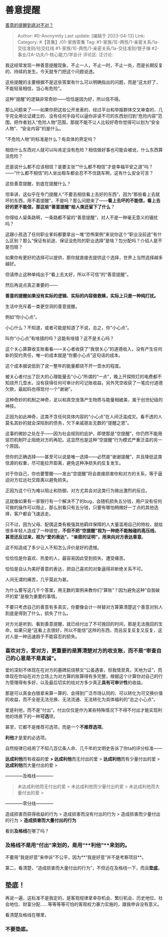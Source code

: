 # 善意提醒
[善意的提醒到底对不对？](https://www.zhihu.com/question/322053005/answer/2982344948)

> Author: #0-Anonymity
> Last update: [编辑于 2023-04-13]
> Link:
> Category:  #【答集】/01-家族答集
> Tag: #1-家族/1E-两性/1-亲密关系/1a-交往准则/社交红线 #1-家族/1E-两性/1-亲密关系/1a-交往准则/银子弹 #2-事业/2A-功夫/1-核心能力/学会计
> 评论区:
> 泛讨论:

我这经常发现一种善意提醒现象，不止一人，不止一时，不止一处，而是长期反复的、持续的发生。今天就专门把这个问题说透。

这些提醒的主要根据不是这些答案有什么可以明确指出的问题，而是“这太好了，不能轻易相信，当心有危险”。

这种“提醒”的逻辑非常奇妙——恰恰是因为好，所以信不得。

那么问题来了——如果你把这些公开发表的、经过平台和举报群体交叉审查的、几乎完全用论证建立的、没有任何手段可以逼你非读不可的东西划归到“危险内容”范围，把作者划入“危险人物”范围，那就不能不让人比较好奇你觉得可以划为“安全人物”、“安全内容”的是什么。

“不危险人物”的标准是什么？有具体的界定吗？

相信什么东西对人就可以叫肯定没有危险？相信做好事也可能会被讹，什么东西算没危险？

还是说什么都不应该相信？是要主张““什么都不相信”才是幸福平安之道”吗？——“什么都不相信”的人坐出租车都会忍不不住跳车啊，这有什么安全可言？

这些善意提醒，到底在提醒什么？

坦率讲，这似乎在专门提醒人“不要去相信看上去好的东西”，因为“那些看上去就坏的东西，用不着提醒”，不是吗？那么问题来了——**看上去坏的不能信，看上去好的更不能信，那这些“善意提醒”给人类还留下了什么**？

你得给人留条路啊，一条路都不留的“善意提醒”，对人不是一种毫无意义的骚扰吗？

这跟小孩选了任何职业爹妈都要拿出一堆“恐怖案例”来说你这个“职业没前途”有什么区别？那么“保证有前途、保证没危险的职业选择”是啥？包分配吗？介绍人是不是包赔？

如果你有更好的选择可以提供，那你就直接去提供这个选择，世界上当然选择越多越好。

但请停止这种单纯出于“看上去太好，所以不可信”的“善意提醒”。

然后再说点真正重要的——

**善意的提醒如果没有实际的逻辑、实际的内容做救赎，实际上只是一种纯打扰。**

生活中充斥着一类更空洞的善意提醒。

例如“你小心点”。

小心什么？不知道，或者可能是知道了不说，总之，你“小心点”。

叫你“小心点”有啥错的吗？这能有啥错？这不是关心吗？

这个关心算算收支账看看——关心者收获了“我很关心”的道德收入，没有产生任何新的契约责任，唯一的成本就是“你要小心点”这句话的成本。

这个成本据说低到了说一整年的能量都烧不开一壶水的程度。

被关心者付出了巨大的心理能量去“小心”所谓的“一点”，晚上开探照灯的电费都不知烧开几壶水，没有获得任何可审计的可记账收益，另外凭空收获了一笔应付道德欠款，最起码也得现付一个“谢谢”。

这种奇妙的机制之神奇，足以和真空涨落产生物质与能量相媲美，属于创世纪级的神技。

正因为如此神奇，这类不含任何具体内容的“小心点”在人间泛滥成灾。看不透的人莫名其妙的就会深陷到的债务，欠下亲戚朋友无数的“提醒之恩”。

这事的微妙之处在于——因为社会规则的庇护，即使那是“空提醒”，你仍然不能用惩罚机制吓止阻绝对方的再犯。这显然也是这种“空提醒”行为模式严重泛滥的另一个原因。

但你的正确选择——甚至可以说是唯一选择——必然是“谢谢提醒”，并且降低这类信源的权重，尽可能拉开距离，避免这种净损失的反复发生。

对于你自己，你也要警醒——发出“空提醒”将会直接损害你和对方的关系，等于逼迫对方拉远社交距离以避免损失。

正因为这个行为难以阻止和防御，对方尤其会对这类行为做出激烈的反应。

这就像如果有一家银行有一个解决不了的bug，会随机损失五分钱，用户没有任何可做的操作可以阻止，那么别看只有五分钱，只要有哪怕稍微好一丁点的其他选择，客户都会飞速逃走。

只不过，因为父母、配偶这类有极强其他羁绊保障的人大量滥用自己的特权，就给很多年轻人造成了一种错觉，**不但不把“空提醒”视为一种绝不能触碰的高压线、甚至还反过来，视为“爱的表达”、“亲密的证明”，用来向对方表达善意**。

这不知造成了多少让人不知怎么评价是好的遗憾。

恰恰恰是你喜欢、热爱的人，最容易因此受到损失、遭受痛苦。

恰恰是自认为美好善意的表达，把自己喜欢的对象逼得非断绝关系不可。

人间无谓的痛苦，几乎莫此为甚。

为什么要写这几千个答案，用无数的案例来教你们“算账”？因为避免这种“自我破坏的爱”是极为重要的事情。

不要只考虑自己的善意有多真实，你要像会计一样替对方算算清楚这个善意对别人到底是得到了什么，损失了什么。

对方光是听到、看到善意提醒，就已经付出了不可挽回的时间，那是无法挽回的生命，如果只是“这看上去很好，所以不能信”这样的东西，而且反复反复又反复，这对人是一种迅速趋于不能容忍的损失。

### 喜欢对方，爱对方，更重要的是算清楚对方的收支账，而不是“审查自己的心意是不是真诚”。 ###

爱的深刻不体现在在对方的墓碑前烧祭文“公虽遇害，但我情至真，天地为证”，而体现在你站在对方立场上为对方算的账算得有多完整，根据这个计算你对自己的行为管理得有多好，以及最后切实的给对方多少真正**具有可审计性**的收益。

那是可以真金白银拿来算一算的、会得到广泛市场认同的、可以转化为可交换价值的收益，而不全是无法兑换、无法流通、无法转化为具体福利的“总之小心点”。

爱是利他，而不是“付出”。付出仅仅是作为某些特殊情况下不得不付出才能实现利他的场景下的一种**可选**项。

甚至，它都不是推荐可选项，而是一个**不推荐选项**。

**利他**才是爱的必选项。

自然规律已经用了不知几百亿条人命、几千年的文明史告诉了你ta的评分标准——

**达成利他**而有收益的爱 **> 达成利他**而无付出的爱 > **达成利他**而有少量付出的爱 > **达成利他**而大量付出的爱 >

————及格线————

> 未达成利他而无付出的爱 > 未达成利他而少量付出的爱 > 未达成利他而大量付出的爱 >

————零分线————

造成损害而获得收益的行为 > 造成损害而没有付出的行为 > 造成损害而少量付出的行为 > **造成损害而大量付出的行为**

看到**及格线**在哪了吗？

### 及格线不是用“付出”来划的，是用“**利他”**来划的。 ###

不要用“我是好意”来申诉“不公平，因为**“我是好意”并不是考察项目**。

第二，看清楚，“造成损害而大量付出的行为”，不但远在及格线一下，而且**垫底**。

## 垫底！ ##

再说一遍，这标准不是我定的，是客观规律拿幸存机会、繁衍机会、历史地位、社会地位、财富分配……等等等等可怕的客观权力暴力实施的，跟我申诉没有意义。

看清楚及格线在哪里，

### 不要**垫底。** ###
